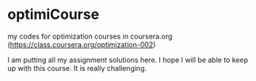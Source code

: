 optimiCourse
============

my codes for optimization courses in coursera.org (https://class.coursera.org/optimization-002)

I am putting all my assignment solutions here. 
I hope I will be able to keep up with this course. 
It is really challenging. 
